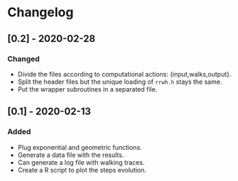 # Changelog

## [0.2] - 2020-02-28
### Changed
- Divide the files according to computational actions: {input,walks,output}.
- Split the header files but the unique loading of `rrwh.h` stays the same.
- Put the wrapper subroutines in a separated file.

## [0.1] - 2020-02-13
### Added
- Plug exponential and geometric functions.
- Generate a data file with the results.
- Can generate a log file with walking traces.
- Create a R script to plot the steps evolution.
